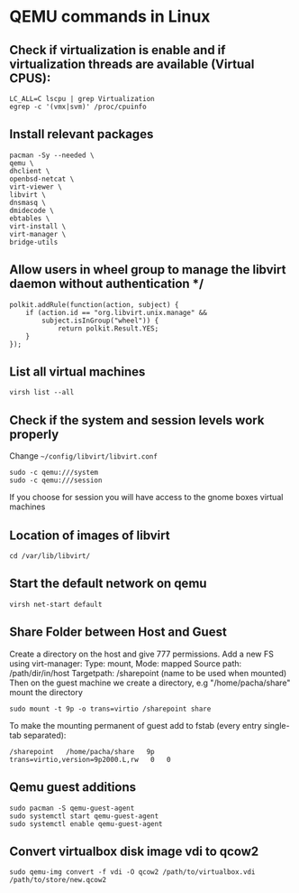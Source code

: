 
# QEMU commands in Linux
  
## Check if virtualization is enable and if virtualization threads are available (Virtual CPUS):
  ```console
  LC_ALL=C lscpu | grep Virtualization
  egrep -c '(vmx|svm)' /proc/cpuinfo
  ```
## Install relevant packages
  ```console
  pacman -Sy --needed \
  qemu \
  dhclient \
  openbsd-netcat \
  virt-viewer \
  libvirt \
  dnsmasq \
  dmidecode \
  ebtables \
  virt-install \
  virt-manager \
  bridge-utils
  ```

## Allow users in wheel group to manage the libvirt daemon without authentication */
  ```console
  polkit.addRule(function(action, subject) {
      if (action.id == "org.libvirt.unix.manage" &&
          subject.isInGroup("wheel")) {
              return polkit.Result.YES;
      }
  });
  ```

## List all virtual machines
  ```console
  virsh list --all
  ```
## Check if the system and session levels work properly
  Change `~/config/libvirt/libvirt.conf`
  ```console
  sudo -c qemu:///system
  sudo -c qemu:///session
  ```
  If you choose for session you will have access to the gnome boxes virtual machines

## Location of images of libvirt
```console
cd /var/lib/libvirt/
```
## Start the default network on qemu
```console
virsh net-start default
```

## Share Folder between Host and Guest
Create a directory on the host and give 777 permissions.
Add a new FS using virt-manager: Type: mount, Mode: mapped
Source path: /path/dir/in/host
Targetpath: /sharepoint  (name to be used when mounted)
Then on the guest machine we create a directory, e.g "/home/pacha/share" mount the directory

```console
sudo mount -t 9p -o trans=virtio /sharepoint share
```

To make the mounting permanent of guest add to fstab (every entry single-tab separated):
```console
/sharepoint   /home/pacha/share   9p   trans=virtio,version=9p2000.L,rw   0   0
```

## Qemu guest additions
```console
sudo pacman -S qemu-guest-agent
sudo systemctl start qemu-guest-agent
sudo systemctl enable qemu-guest-agent
```

## Convert virtualbox disk image vdi to qcow2
```console
sudo qemu-img convert -f vdi -O qcow2 /path/to/virtualbox.vdi /path/to/store/new.qcow2
```



